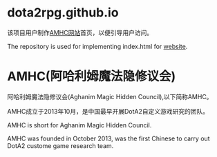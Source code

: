dota2rpg.github.io
==================

该项目用户制作[AMHC网站](www.dota2rpg.com)首页，以便引导用户访问。

The repository is used for implementing index.html for [website](www.dota2rpg.com).


AMHC(阿哈利姆魔法隐修议会)
==================

阿哈利姆魔法隐修议会(Aghanim Magic Hidden Council),以下简称AMHC。 

AMHC成立于2013年10月，是中国最早开展DotA2自定义游戏研究的团队。

AMHC is short for Aghanim Magic Hidden Council.

AMHC was founded in October 2013, was the first Chinese to carry out DotA2 custome game research team.